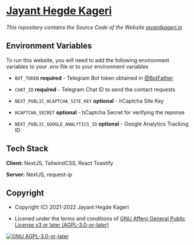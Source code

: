 <!-- Website of jayantkageri, NextJS Site for jayantkageri.in
Copyright (C) 2021 - 2022  Jayant Hegde Kageri

This file is part of Website of jayantkageri.

Website of jayantkageri is free software: you can redistribute it and/or modify
it under the terms of the GNU Affero General Public License as published by
the Free Software Foundation, either version 3 of the License, or
(at your option) any later version.

Website of jayantkageri is distributed in the hope that it will be useful,
but WITHOUT ANY WARRANTY; without even the implied warranty of
MERCHANTABILITY or FITNESS FOR A PARTICULAR PURPOSE.  See the
GNU Affero General Public License for more details.

You should have received a copy of the GNU Affero General Public License
along with Website of jayantkageri.  If not, see <https://www.gnu.org/licenses/>. -->

# [Jayant Hegde Kageri](https://jayantkageri.in)

_This repository contains the Source Code of the Website [jayantkageri.in](https://jayantkageri.in)_

## Environment Variables

To run this website, you will need to add the following environment variables to your .env file or to your environment variables

* `BOT_TOKEN` **required** - Telegram Bot token obtained in [@BotFather](https://telegram.me/BotFather)

* `CHAT_ID` **required** - Telegram Chat ID to send the contact requests

* `NEXT_PUBLIC_HCAPTCHA_SITE_KEY` **optional** - hCaptcha Site Key

* `HCAPTCHA_SECRET` **optional** - hCaptcha Secret for verifying the reponse

* `NEXT_PUBLIC_GOOGLE_ANALYTICS_ID` **optional** - Google Analytics Tracking ID

## Tech Stack

**Client:** NextJS, TailwindCSS, React Toastify

**Server:** NextJS, request-ip

## Copyright

* Copyright (C) 2021-2022 Jayant Hegde Kageri

* Licened under the terms and conditions of [GNU Affero General Public License v3 or later (AGPL-3.0-or-later)](https://www.gnu.org/licenses/gpl-3.0.en.html)

[![GNU AGPL-3.0-or-later](https://www.gnu.org/graphics/agplv3-with-text-162x68.png)](https://www.gnu.org/licenses/gpl-3.0.en.html)
